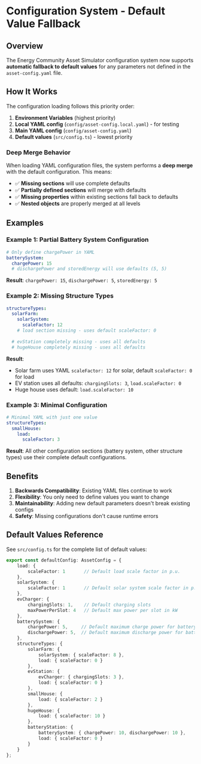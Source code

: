 # Configuration System - Default Value Fallback

## Overview

The Energy Community Asset Simulator configuration system now supports **automatic fallback to default values** for any parameters not defined in the `asset-config.yaml` file.

## How It Works

The configuration loading follows this priority order:
1. **Environment Variables** (highest priority)
2. **Local YAML config** (`config/asset-config.local.yaml`) - for testing
3. **Main YAML config** (`config/asset-config.yaml`)
4. **Default values** (`src/config.ts`) - lowest priority

### Deep Merge Behavior

When loading YAML configuration files, the system performs a **deep merge** with the default configuration. This means:

- ✅ **Missing sections** will use complete defaults
- ✅ **Partially defined sections** will merge with defaults
- ✅ **Missing properties** within existing sections fall back to defaults
- ✅ **Nested objects** are properly merged at all levels

## Examples

### Example 1: Partial Battery System Configuration

```yaml
# Only define chargePower in YAML
batterySystem:
  chargePower: 15
  # dischargePower and storedEnergy will use defaults (5, 5)
```

**Result**: `chargePower: 15`, `dischargePower: 5`, `storedEnergy: 5`

### Example 2: Missing Structure Types

```yaml
structureTypes:
  solarFarm:
    solarSystem:
      scaleFactor: 12
    # load section missing - uses default scaleFactor: 0
  
  # evStation completely missing - uses all defaults
  # hugeHouse completely missing - uses all defaults
```

**Result**: 
- Solar farm uses YAML `scaleFactor: 12` for solar, default `scaleFactor: 0` for load
- EV station uses all defaults: `chargingSlots: 3`, `load.scaleFactor: 0`
- Huge house uses default: `load.scaleFactor: 10`

### Example 3: Minimal Configuration

```yaml
# Minimal YAML with just one value
structureTypes:
  smallHouse:
    load:
      scaleFactor: 3
```

**Result**: All other configuration sections (battery system, other structure types) use their complete default configurations.

## Benefits

1. **Backwards Compatibility**: Existing YAML files continue to work
2. **Flexibility**: You only need to define values you want to change
3. **Maintainability**: Adding new default parameters doesn't break existing configs
4. **Safety**: Missing configurations don't cause runtime errors

## Default Values Reference

See `src/config.ts` for the complete list of default values:

```typescript
export const defaultConfig: AssetConfig = {
    load: {
        scaleFactor: 1       // Default load scale factor in p.u.
    },
    solarSystem: {
        scaleFactor: 1       // Default solar system scale factor in p.u.
    },
    evCharger: {
        chargingSlots: 1,    // Default charging slots
        maxPowerPerSlot: 4   // Default max power per slot in kW
    },
    batterySystem: {
        chargePower: 5,     // Default maximum charge power for battery systems in kW
        dischargePower: 5,  // Default maximum discharge power for battery systems in kW  
    },
    structureTypes: {
        solarFarm: {
            solarSystem: { scaleFactor: 8 },
            load: { scaleFactor: 0 }
        },
        evStation: {
            evCharger: { chargingSlots: 3 },
            load: { scaleFactor: 0 }
        },
        smallHouse: {
            load: { scaleFactor: 2 }
        },
        hugeHouse: {
            load: { scaleFactor: 10 }
        },
        batteryStation: {
            batterySystem: { chargePower: 10, dischargePower: 10 },
            load: { scaleFactor: 0 }
        }
    }
};
```
